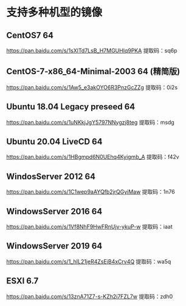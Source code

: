 # 支持多种机型的镜像

## CentOS7 64

https://pan.baidu.com/s/1sXlTd7LsB_H7MGUHIq9PKA 提取码：sq6p

## CentOS-7-x86_64-Minimal-2003 64 (精简版)

https://pan.baidu.com/s/1Aw5_e3akOYO6R3PnzGcZZg 提取码：0i2s

## Ubuntu 18.04 Legacy preseed 64

https://pan.baidu.com/s/1uNKkjJgY5797NNygzj8teg 提取码：msdg

## Ubuntu 20.04 LiveCD 64

https://pan.baidu.com/s/1HBgmpd6N0UEhq4Kyigmb_A 提取码：f42v

## WindosServer 2012 64

https://pan.baidu.com/s/1C1wep9aAYQfb2jrQGyiMaw 提取码：1n76

## WindowsServer 2016 64

https://pan.baidu.com/s/1Vf8NhF9HwFRnUjv-ykuP-w 提取码：iaat

## WindowsServer 2019 64

https://pan.baidu.com/s/1_hIL21jeR4ZsEjB4xCrv4Q 提取码：wa5q

## ESXI 6.7

https://pan.baidu.com/s/13znA71Z7-s-KZh2i7FZL7w 提取码：zdh0
